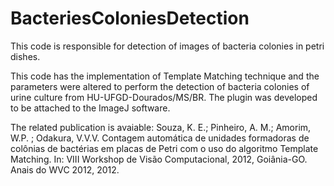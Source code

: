 # BacteriesColoniesDetection
This code is responsible for detection of images of bacteria colonies in petri dishes.

This code has the implementation of Template Matching technique and the parameters were altered to perform the detection of bacteria colonies of urine culture from HU-UFGD-Dourados/MS/BR. 
The plugin was developed to be attached to the ImageJ software. 

The related publication is avaiable:
Souza, K. E.; Pinheiro, A. M.; Amorim, W.P. ; Odakura, V.V.V. Contagem automática de unidades formadoras de colônias de bactérias em placas de Petri com o uso do algoritmo Template Matching. In: VIII Workshop de Visão Computacional, 2012, Goiânia-GO. Anais do WVC 2012, 2012. 


